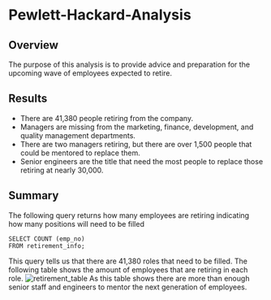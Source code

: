 # Pewlett-Hackard-Analysis
## Overview
The purpose of this analysis is to provide advice and preparation for the upcoming wave of employees expected to retire.
## Results
- There are 41,380 people retiring from the company.
- Managers are missing from the marketing, finance, development, and quality management departments.
- There are two managers retiring, but there are over 1,500 people that could be mentored to replace them.
- Senior engineers are the title that need the most people to replace those retiring at nearly 30,000.
## Summary
The following query returns how many employees are retiring indicating how many positions will need to be filled
```
SELECT COUNT (emp_no)
FROM retirement_info;
```
This query tells us that there are 41,380 roles that need to be filled. 
The following table shows the amount of employees that are retiring in each role.
![retirement_table](https://user-images.githubusercontent.com/87343629/136822914-2faa0e33-eb29-4cdf-8ab1-9eaa7afff69c.png)
As this table shows there are more than enough senior staff and engineers to mentor the next generation of employees.
